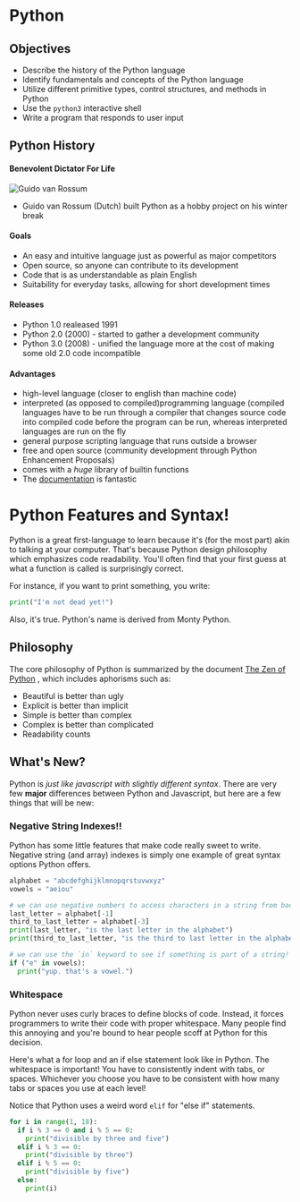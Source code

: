 # Python

## Objectives

* Describe the history of the Python language
* Identify fundamentals and concepts of the Python language
* Utilize different primitive types, control structures, and methods in Python
* Use the `python3` interactive shell
* Write a program that responds to user input

## Python History

#### Benevolent Dictator For Life
![Guido van Rossum](guido.jpg "Guido van Rossum")
* Guido van Rossum (Dutch) built Python as a hobby project on his winter break

#### Goals
* An easy and intuitive language just as powerful as major competitors
* Open source, so anyone can contribute to its development
* Code that is as understandable as plain English
* Suitability for everyday tasks, allowing for short development times

#### Releases
* Python 1.0 realeased 1991
* Python 2.0 (2000) - started to gather a development community
* Python 3.0 (2008) - unified the language more at the cost of making some old 2.0 code incompatible

#### Advantages
* high-level language (closer to english than machine code)
* interpreted (as opposed to compiled)programming language (compiled languages have to be run through a compiler that changes
source code into compiled code before the program can be run, whereas interpreted
languages are run on the fly 
* general purpose scripting language that runs outside a browser
* free and open source (community development through Python Enhancement Proposals)
* comes with a *huge* library of builtin functions
* The [documentation](http://python.org/) is fantastic

# Python Features and Syntax!

Python is a great first-language to learn because it's (for the most part) akin to talking at your computer. That's because Python design philosophy which emphasizes code readability. You'll often find that your first guess at what a function is called is surprisingly correct.

For instance, if you want to print something, you write:

```python
print("I'm not dead yet!")
```

Also, it's true. Python's name is derived from Monty Python.

## Philosophy
The core philosophy of Python is summarized by the document
[The Zen of Python](https://www.python.org/dev/peps/pep-0020/)
, which includes aphorisms such as:

* Beautiful is better than ugly
* Explicit is better than implicit
* Simple is better than complex
* Complex is better than complicated
* Readability counts

## What's New?

Python is _just like javascript with slightly different syntax_. There are very few **major** differences between Python and Javascript, but here are a few things that will be new:

### Negative String Indexes!!
Python has some little features that make code really sweet to write. Negative
string (and array) indexes is simply one example of great syntax options Python
offers.

```python
alphabet = "abcdefghijklmnopqrstuvwxyz"
vowels = "aeiou"

# we can use negative numbers to access characters in a string from backwards!
last_letter = alphabet[-1]
third_to_last_letter = alphabet[-3]
print(last_letter, "is the last letter in the alphabet")
print(third_to_last_letter, "is the third to last letter in the alphabet")

# we can use the `in` keyword to see if something is part of a string!
if ("e" in vowels):
  print("yup. that's a vowel.")
```

### Whitespace
Python never uses curly braces to define blocks of code. Instead, it forces
programmers to write their code with proper whitespace. Many people find this
annoying and you're bound to hear people scoff at Python for this decision.

Here's what a for loop and an if else statement look like in Python. The
whitespace is important! You have to consistently indent with tabs, or spaces.
Whichever you choose you have to be consistent with how many tabs or spaces you
use at each level!

Notice that Python uses a weird word `elif` for "else if" statements.

```python
for i in range(1, 18):
  if i % 3 == 0 and i % 5 == 0:
    print("divisible by three and five")
  elif i % 3 == 0:
    print("divisible by three")
  elif i % 5 == 0:
    print("divisible by five")
  else:
    print(i)
```
